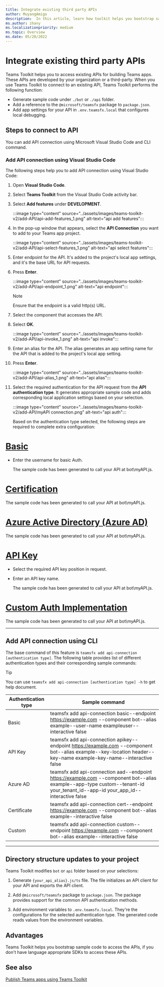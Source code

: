 ```yaml
---
title: Integrate existing third party APIs
author: MuyangAmigo
description:  In this article, learn how toolkit helps you bootstrap sample access to existing APIs. It provides list of different authentication types.
ms.author: zhany
ms.localizationpriority: medium
ms.topic: Overview
ms.date: 05/20/2022
---
```


# Integrate existing third party APIs

Teams Toolkit helps you to access existing APIs for building Teams apps. These APIs are developed by your organization or a third-party. When you use Teams Toolkit to connect to an existing API, Teams Toolkit performs the following function:

* Generate sample code under `./bot` or `./api` folder.
* Add a reference to the `@microsoft/teamsfx` package to `package.json`.
* Add app settings for your API in  `.env.teamsfx.local` that configures local debugging.

## Steps to connect to API

You can add API connection using Microsoft Visual Studio Code and CLI command.

### Add API connection using Visual Studio Code

The following steps help you to add API connection using Visual Studio Code:

1. Open **Visual Studio Code**.
2. Select **Teams Toolkit** from the Visual Studio Code activity bar.
3. Select **Add features** under **DEVELOPMENT**.

    :::image type="content" source="../assets/images/teams-toolkit-v2/add-API/api-add-features_1.png" alt-text="api add features":::

4. In the pop-up window that appears, select the **API Connection** you want to add to your Teams app project.

    :::image type="content" source="../assets/images/teams-toolkit-v2/add-API/api-select-features_1.png" alt-text="api select features":::

5. Enter endpoint for the API. It's added to the project's local app settings, and it's the base URL for API requests.

6. Press **Enter**.

    :::image type="content" source="../assets/images/teams-toolkit-v2/add-API/api-endpoint_1.png" alt-text="api endpoint":::

     > [!NOTE]
     > Ensure that the endpoint is a valid http(s) URL.

7. Select the component that accesses the API.

8. Select **OK**.

    :::image type="content" source="../assets/images/teams-toolkit-v2/add-API/api-invoke_1.png" alt-text="api invoke":::

9. Enter an alias for the API. The alias generates an app setting name for the API that is added to the project's local app setting.

10. Press **Enter**.

    :::image type="content" source="../assets/images/teams-toolkit-v2/add-API/api-alias_1.png" alt-text="api alias":::

11. Select the required authentication for the API request from the **API authentication type**. It generates appropriate sample code and adds corresponding local application settings based on your selection.

     :::image type="content" source="../assets/images/teams-toolkit-v2/add-API/myAPI connection.png" alt-text="api auth":::

     Based on the authentication type selected, the following steps are required to complete extra configuration:

# [Basic](#tab/basic)

* Enter the username for basic Auth.

  The sample code has been generated to call your API at bot\myAPI.js.

# [Certification](#tab/certification)

   The sample code has been generated to call your API at bot\myAPI.js.

# [Azure Active Directory (Azure AD)](#tab/AAD)

  The sample code has been generated to call your API at bot\myAPI.js.

# [API Key](#tab/apikey)

* Select the required API key position in request.

* Enter an API key name.

  The sample code has been generated to call your API at bot\myAPI.js.

# [Custom Auth Implementation](#tab/CustomAuthImplementation)

  The sample code has been generated to call your API at bot\myAPI.js.

---

## Add API connection using CLI

The base command of this feature is `teamsfx add api-connection [authentication type]`. The following table provides list of different authentication types and their corresponding sample commands:

 > [!TIP]
 > You can use `teamsfx add api-connection [authentication type] -h` to get help document.

   |**Authentication type**|**Sample command**|
   |-----------------------|------------------|
   |Basic|teamsfx add api-connection basic--endpoint <https://example.com> --component bot--alias example--user-name exampleuser--interactive false|
   |API Key|teamsfx add api-connection apikey--endpoint <https://example.com> --component bot--alias example--key-location header--key-name example-key-name--interactive false|
   |Azure AD|teamsfx add api-connection aad--endpoint <https://example.com> --component bot--alias example--app-type custom--tenant-id your_tenant_id--app-id your_app_id--interactive false|
   |Certificate|teamsfx add api-connection cert--endpoint <https://example.com> --component bot--alias example--interactive false|
   |Custom|teamsfx add api-connection custom--endpoint <https://example.com> --component bot--alias example--interactive false|

---

## Directory structure updates to your project

 Teams Toolkit modifies `bot` or `api` folder based on your selections:

1. Generate `{your_api_alias}.js/ts` file. The file initializes an API client for your API and exports the API client.

2. Add `@microsoft/teamsfx` package to `package.json`. The package provides support for the common API authentication methods.

3. Add environment variables to `.env.teamsfx.local`. They're the configurations for the selected authentication type. The generated code reads values from the environment variables.

## Advantages

Teams Toolkit helps you bootstrap sample code to access the APIs, if you don't have language appropriate SDKs to access these APIs.

## See also

[Publish Teams apps using Teams Toolkit](publish.md)
